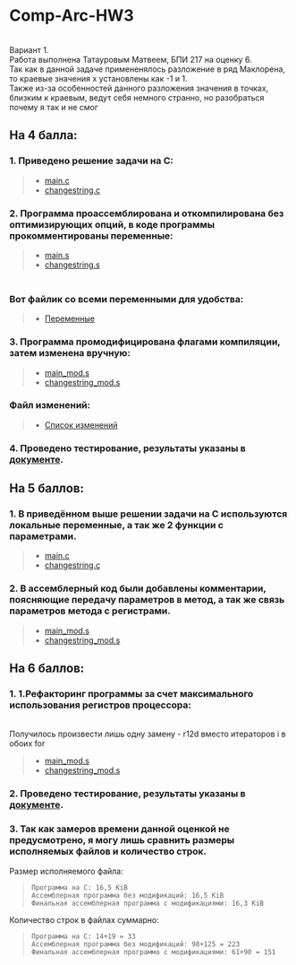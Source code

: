 # Comp-Arc-HW3

<br> Вариант 1.
<br> Работа выполнена Татауровым Матвеем, БПИ 217 на оценку 6.
<br> Так как в данной задаче примененялось разложение в ряд Маклорена, то краевые значения х установлены как -1 и 1.
<br> Также из-за особенностей данного разложения значения в точках, близким к краевым, ведут себя немного странно, но разобраться почему я так и не смог

## На 4 балла:
 ### 1. Приведено решение задачи на С:
   > * [main.c](https://github.com/KcasTischaWattt/Comp-Arc-HW3/blob/main/c-files/main.c)
   > * [changestring.c](https://github.com/KcasTischaWattt/Comp-Arc-HW3/blob/main/c-files/countRoot.c)
### 2. Программа проассемблирована и откомпилирована без оптимизирующих опций, в коде программы прокомментированы переменные:
   > * [main.s](https://github.com/KcasTischaWattt/Comp-Arc-HW3/blob/main/asm-files/Main.s)
   > * [changestring.s](https://github.com/KcasTischaWattt/Comp-Arc-HW3/blob/main/asm-files/countRoot.s)
    
   ### <br> Вот файлик со всеми переменными для удобства:
   > * [Переменные](https://github.com/KcasTischaWattt/Comp-Arc-HW2/blob/main/Other_files/Variables.md)
   
### 3. Программа промодифицирована флагами компиляции, затем изменена вручную:
   > * [main_mod.s](https://github.com/KcasTischaWattt/Comp-Arc-HW2/blob/main/Assembly_mod/main_mod.s)
   > * [changestring_mod.s](https://github.com/KcasTischaWattt/Comp-Arc-HW2/blob/main/Assembly_mod/changestring_mod.s)
   ### Файл изменений:
   > * [Список изменений](https://github.com/KcasTischaWattt/Comp-Arc-HW2/blob/main/Other_files/changes1.md)
 
 ### 4. Проведено тестирование, результаты указаны в [документе](https://github.com/KcasTischaWattt/Comp-Arc-HW3/blob/main/other/tests.md).
## На 5 баллов:
 ### 1. В приведённом выше решении задачи на C используются локальные переменные, а так же 2 функции c параметрами.
   > * [main.c](https://github.com/KcasTischaWattt/Comp-Arc-HW2/blob/main/c_files/main.c)
   > * [changestring.c](https://github.com/KcasTischaWattt/Comp-Arc-HW2/blob/main/c_files/changesring.c)
 ### 2. В ассемблерный код были добавлены комментарии, поясняющие передачу параметров в метод, а так же связь параметров метода с регистрами.
   > * [main_mod.s](https://github.com/KcasTischaWattt/Comp-Arc-HW2/blob/main/Assembly_mod/main_mod.s)
   > * [changestring_mod.s](https://github.com/KcasTischaWattt/Comp-Arc-HW2/blob/main/Assembly_mod/changestring_mod.s)
   
## На 6 баллов:
### 1. 1.Рефакторинг программы за счет максимального использования регистров процессора:
<br> Получилось произвести лишь одну замену - r12d вместо итераторов i в обоих for

> * [main_mod.s](https://github.com/KcasTischaWattt/Comp-Arc-HW2/blob/main/Assembly_mod/main_mod.s)
   > * [changestring_mod.s](https://github.com/KcasTischaWattt/Comp-Arc-HW2/blob/main/Assembly_mod/changestring_mod.s)
### 2. Проведено тестирование, результаты указаны в [документе](https://github.com/KcasTischaWattt/Comp-Arc-HW3/blob/main/other/tests.md).

### 3. Так как замеров времени данной оценкой не предусмотрено, я могу лишь сравнить размеры исполняемых файлов и количество строк.
Размер исполняемого файла:
>     Программа на С: 16,5 KiB
>     Ассемблерная программа без модификаций: 16,5 KiB
>     Финальная ассемблерная программа с модификациями: 16,3 KiB

Количество строк в файлах суммарно:
>     Программа на С: 14+19 = 33
>     Ассемблерная программа без модификаций: 98+125 = 223
>     Финальная ассемблерная программа с модификациями: 61+90 = 151

